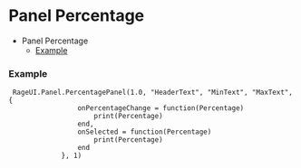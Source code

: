 # Panel Percentage

- Panel Percentage
    - [Example](#example)

<a name="example"></a>
### Example
    
     RageUI.Panel.PercentagePanel(1.0, "HeaderText", "MinText", "MaxText", {
                     onPercentageChange = function(Percentage)
                         print(Percentage)
                     end,
                     onSelected = function(Percentage)
                         print(Percentage)
                     end
                 }, 1)
